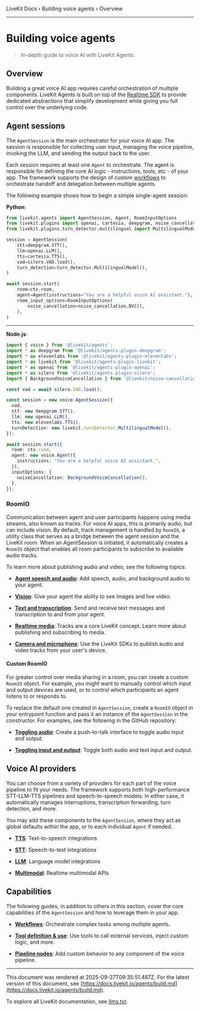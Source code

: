 LiveKit Docs › Building voice agents › Overview

---

# Building voice agents

> In-depth guide to voice AI with LiveKit Agents.

## Overview

Building a great voice AI app requires careful orchestration of multiple components. LiveKit Agents is built on top of the [Realtime SDK](https://github.com/livekit/python-sdks) to provide dedicated abstractions that simplify development while giving you full control over the underlying code.

## Agent sessions

The `AgentSession` is the main orchestrator for your voice AI app. The session is responsible for collecting user input, managing the voice pipeline, invoking the LLM, and sending the output back to the user.

Each session requires at least one `Agent` to orchestrate. The agent is responsible for defining the core AI logic - instructions, tools, etc - of your app. The framework supports the design of custom [workflows](https://docs.livekit.io/agents/build/workflows.md) to orchestrate handoff and delegation between multiple agents.

The following example shows how to begin a simple single-agent session:

**Python**:

```python
from livekit.agents import AgentSession, Agent, RoomInputOptions
from livekit.plugins import openai, cartesia, deepgram, noise_cancellation, silero
from livekit.plugins.turn_detector.multilingual import MultilingualModel

session = AgentSession(
    stt=deepgram.STT(),
    llm=openai.LLM(),
    tts=cartesia.TTS(),
    vad=silero.VAD.load(),
    turn_detection=turn_detector.MultilingualModel(),
)

await session.start(
    room=ctx.room,
    agent=Agent(instructions="You are a helpful voice AI assistant."),
    room_input_options=RoomInputOptions(
        noise_cancellation=noise_cancellation.BVC(),
    ),
)

```

---

**Node.js**:

```ts
import { voice } from '@livekit/agents';
import * as deepgram from '@livekit/agents-plugin-deepgram';
import * as elevenlabs from '@livekit/agents-plugin-elevenlabs';
import * as livekit from '@livekit/agents-plugin-livekit';
import * as openai from '@livekit/agents-plugin-openai';
import * as silero from '@livekit/agents-plugin-silero';
import { BackgroundVoiceCancellation } from '@livekit/noise-cancellation-node';

const vad = await silero.VAD.load();

const session = new voice.AgentSession({
  vad,
  stt: new deepgram.STT(),
  llm: new openai.LLM(),
  tts: new elevenlabs.TTS(),
  turnDetection: new livekit.turnDetector.MultilingualModel(),
});

await session.start({
  room: ctx.room,
  agent: new voice.Agent({
    instructions: "You are a helpful voice AI assistant.",
  }),
  inputOptions: {
    noiseCancellation: BackgroundVoiceCancellation(),
  },
});

```

### RoomIO

Communication between agent and user participants happens using media streams, also known as tracks. For voice AI apps, this is primarily audio, but can include vision. By default, track management is handled by `RoomIO`, a utility class that serves as a bridge between the agent session and the LiveKit room. When an AgentSession is initiated, it automatically creates a `RoomIO` object that enables all room participants to subscribe to available audio tracks.

To learn more about publishing audio and video, see the following topics:

- **[Agent speech and audio](https://docs.livekit.io/agents/build/audio.md)**: Add speech, audio, and background audio to your agent.

- **[Vision](https://docs.livekit.io/agents/build/vision.md)**: Give your agent the ability to see images and live video.

- **[Text and transcription](https://docs.livekit.io/agents/build/text.md)**: Send and receive text messages and transcription to and from your agent.

- **[Realtime media](https://docs.livekit.io/home/client/tracks.md)**: Tracks are a core LiveKit concept. Learn more about publishing and subscribing to media.

- **[Camera and microphone](https://docs.livekit.io/home/client/tracks/publish.md)**: Use the LiveKit SDKs to publish audio and video tracks from your user's device.

#### Custom RoomIO

For greater control over media sharing in a room,  you can create a custom `RoomIO` object. For example, you might want to manually control which input and output devices are used, or to control which participants an agent listens to or responds to.

To replace the default one created in `AgentSession`, create a `RoomIO` object in your entrypoint function and pass it an instance of the `AgentSession` in the constructor. For examples, see the following in the GitHub repository:

- **[Toggling audio](https://github.com/livekit/agents/blob/main/examples/voice_agents/push_to_talk.py)**: Create a push-to-talk interface to toggle audio input and output.

- **[Toggling input and output](https://github.com/livekit/agents/blob/main/examples/voice_agents/toggle_io.py)**: Toggle both audio and text input and output.

## Voice AI providers

You can choose from a variety of providers for each part of the voice pipeline to fit your needs. The framework supports both high-performance STT-LLM-TTS pipelines and speech-to-speech models. In either case, it automatically manages interruptions, transcription forwarding, turn detection, and more.

You may add these components to the `AgentSession`, where they act as global defaults within the app, or to each individual `Agent` if needed.

- **[TTS](https://docs.livekit.io/agents/integrations/tts.md)**: Text-to-speech integrations

- **[STT](https://docs.livekit.io/agents/integrations/stt.md)**: Speech-to-text integrations

- **[LLM](https://docs.livekit.io/agents/integrations/llm.md)**: Language model integrations

- **[Multimodal](https://docs.livekit.io/agents/integrations/realtime.md)**: Realtime multimodal APIs

## Capabilities

The following guides, in addition to others in this section, cover the core capabilities of the `AgentSession` and how to leverage them in your app.

- **[Workflows](https://docs.livekit.io/agents/build/workflows.md)**: Orchestrate complex tasks among multiple agents.

- **[Tool definition & use](https://docs.livekit.io/agents/build/tools.md)**: Use tools to call external services, inject custom logic, and more.

- **[Pipeline nodes](https://docs.livekit.io/agents/build/nodes.md)**: Add custom behavior to any component of the voice pipeline.

---

This document was rendered at 2025-09-27T09:35:51.487Z.
For the latest version of this document, see [https://docs.livekit.io/agents/build.md](https://docs.livekit.io/agents/build.md).

To explore all LiveKit documentation, see [llms.txt](https://docs.livekit.io/llms.txt).